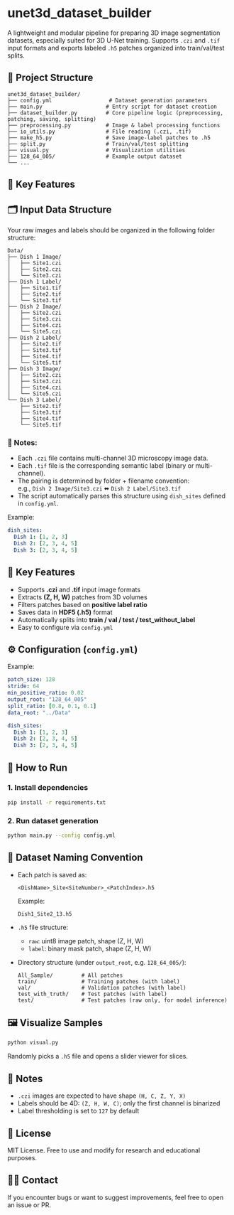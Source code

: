 # unet3d_dataset_builder

A lightweight and modular pipeline for preparing 3D image segmentation datasets, especially suited for 3D U-Net training. Supports `.czi` and `.tif` input formats and exports labeled `.h5` patches organized into train/val/test splits.

## 📂 Project Structure

```
unet3d_dataset_builder/
├── config.yml                  # Dataset generation parameters
├── main.py                    # Entry script for dataset creation
├── dataset_builder.py         # Core pipeline logic (preprocessing, patching, saving, splitting)
├── preprocessing.py           # Image & label processing functions
├── io_utils.py                # File reading (.czi, .tif)
├── make_h5.py                 # Save image-label patches to .h5
├── split.py                   # Train/val/test splitting
├── visual.py                  # Visualization utilities
├── 128_64_005/                # Example output dataset
└── ...
```

## 🧠 Key Features

## 🗂️ Input Data Structure

Your raw images and labels should be organized in the following folder structure:

```
Data/
├── Dish 1 Image/
│   ├── Site1.czi
│   ├── Site2.czi
│   └── Site3.czi
├── Dish 1 Label/
│   ├── Site1.tif
│   ├── Site2.tif
│   └── Site3.tif
├── Dish 2 Image/
│   ├── Site2.czi
│   ├── Site3.czi
│   ├── Site4.czi
│   └── Site5.czi
├── Dish 2 Label/
│   ├── Site2.tif
│   ├── Site3.tif
│   ├── Site4.tif
│   └── Site5.tif
├── Dish 3 Image/
│   ├── Site2.czi
│   ├── Site3.czi
│   ├── Site4.czi
│   └── Site5.czi
└── Dish 3 Label/
    ├── Site2.tif
    ├── Site3.tif
    ├── Site4.tif
    └── Site5.tif
```

### 📌 Notes:
- Each `.czi` file contains multi-channel 3D microscopy image data.
- Each `.tif` file is the corresponding semantic label (binary or multi-channel).
- The pairing is determined by folder + filename convention:  
  e.g., `Dish 2 Image/Site3.czi` ⬌ `Dish 2 Label/Site3.tif`
- The script automatically parses this structure using `dish_sites` defined in `config.yml`.

Example:

```yaml
dish_sites:
  Dish 1: [1, 2, 3]
  Dish 2: [2, 3, 4, 5]
  Dish 3: [2, 3, 4, 5]
```

## 🧠 Key Features

- Supports **.czi** and **.tif** input image formats
- Extracts **(Z, H, W)** patches from 3D volumes
- Filters patches based on **positive label ratio**
- Saves data in **HDF5 (.h5)** format
- Automatically splits into **train / val / test / test_without_label**
- Easy to configure via `config.yml`

## ⚙️ Configuration (`config.yml`)

Example:

```yaml
patch_size: 128
stride: 64
min_positive_ratio: 0.02
output_root: "128_64_005"
split_ratio: [0.8, 0.1, 0.1]
data_root: "../Data"

dish_sites:
  Dish 1: [1, 2, 3]
  Dish 2: [2, 3, 4, 5]
  Dish 3: [2, 3, 4, 5]
```

## 🚀 How to Run

### 1. Install dependencies

```bash
pip install -r requirements.txt
```

### 2. Run dataset generation

```bash
python main.py --config config.yml
```

## 📛 Dataset Naming Convention

- Each patch is saved as:
  ```
  <DishName>_Site<SiteNumber>_<PatchIndex>.h5
  ```
  Example:
  ```
  Dish1_Site2_13.h5
  ```

- `.h5` file structure:
  - `raw`: uint8 image patch, shape (Z, H, W)
  - `label`: binary mask patch, shape (Z, H, W)

- Directory structure (under `output_root`, e.g. `128_64_005/`):
  ```
  All_Sample/         # All patches
  train/              # Training patches (with label)
  val/                # Validation patches (with label)
  test_with_truth/    # Test patches (with label)
  test/               # Test patches (raw only, for model inference)
  ```

## 🖼️ Visualize Samples

```bash
python visual.py
```

Randomly picks a `.h5` file and opens a slider viewer for slices.

## 📌 Notes

- `.czi` images are expected to have shape `(H, C, Z, Y, X)`
- Labels should be 4D: `(Z, H, W, C)`; only the first channel is binarized
- Label thresholding is set to `127` by default

## 📄 License

MIT License. Free to use and modify for research and educational purposes.

## 🙋‍♂️ Contact

If you encounter bugs or want to suggest improvements, feel free to open an issue or PR.

